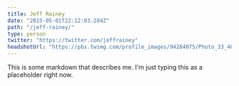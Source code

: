 ```yaml
---
title: Jeff Rainey
date: "2015-05-01T22:12:03.284Z"
path: "/jeff-rainey/"
type: person
twitter: "https://twitter.com/jeffrainey"
headshotUrl: "https://pbs.twimg.com/profile_images/94284075/Photo_33_400x400.jpg"
---
```


This is some markdown that describes me. I'm just typing this as a placeholder right now.
